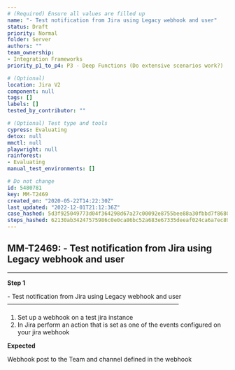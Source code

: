 ```yaml
---
# (Required) Ensure all values are filled up
name: "- Test notification from Jira using Legacy webhook and user"
status: Draft
priority: Normal
folder: Server
authors: ""
team_ownership:
- Integration Frameworks
priority_p1_to_p4: P3 - Deep Functions (Do extensive scenarios work?)

# (Optional)
location: Jira V2
component: null
tags: []
labels: []
tested_by_contributor: ""

# (Optional) Test type and tools
cypress: Evaluating
detox: null
mmctl: null
playwright: null
rainforest:
- Evaluating
manual_test_environments: []

# Do not change
id: 5480781
key: MM-T2469
created_on: "2020-05-22T14:22:30Z"
last_updated: "2022-12-01T21:12:36Z"
case_hashed: 5d3f925049773d04f364298d67a27c00092e8755bee88a30fbbd7f8680ff5a05f478dc47f626a1321e074ac5403c7bbf
steps_hashed: 62130ab34247575986c0e0ca86bc52a683e67335deeaf024ca6a7ec895664e37febe3a9254a62d20850f24bb2b9cd639
---
```


<!-- (Auto-generated) Based on frontmatter's "key" and "name" -->

## MM-T2469: - Test notification from Jira using Legacy webhook and user

---

**Step 1**

\- Test notification from Jira using Legacy webhook and user\
————————————————————————————

1. Set up a webhook on a test jira instance
2. In Jira perform an action that is set as one of the events configured on your jira webhook

**Expected**

Webhook post to the Team and channel defined in the webhook
